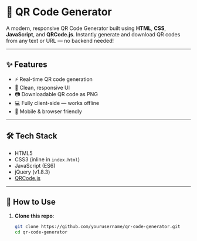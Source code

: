 # 🔳 QR Code Generator

A modern, responsive QR Code Generator built using **HTML**, **CSS**, **JavaScript**, and **QRCode.js**. Instantly generate and download QR codes from any text or URL — no backend needed!


---

## ✨ Features

- ⚡ Real-time QR code generation
- 🎨 Clean, responsive UI
- 📷 Downloadable QR code as PNG
- 💻 Fully client-side — works offline
- 📱 Mobile & browser friendly

---

## 🛠 Tech Stack

- HTML5
- CSS3 (inline in `index.html`)
- JavaScript (ES6)
- jQuery (v1.8.3)
- [QRCode.js](https://github.com/davidshimjs/qrcodejs)

---

## 🚀 How to Use

1. **Clone this repo**:
   ```bash
   git clone https://github.com/yourusername/qr-code-generator.git
   cd qr-code-generator
